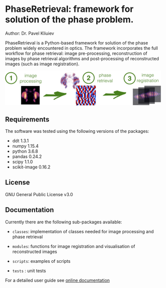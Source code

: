 # PhaseRetrieval: framework for solution of the phase problem.

Author: Dr. Pavel Kliuiev

PhaseRetrieval is a Python-based framework for solution of the phase problem widely encountered in optics. The framework incorporates the full workflow for phase retrieval: image pre-processing, reconstruction of images by phase retrieval algorithms and post-processing of reconstructed images (such as image registration).

<img src="docs/framework_scheme.png" alt="Drawing" style="width: 600px;"/>

## Requirements

The software was tested using the following versions of the packages:

* ddt 1.3.1  
* numpy 1.15.4
* python 3.6.8
* pandas 0.24.2
* scipy 1.1.0
* scikit-image 0.16.2

## License

GNU General Public License v3.0

## Documentation

Currently there are the following sub-packages available:

   * ```classes```: implementation of classes needed for image processing and phase retrieval
   
   * ```modules```: functions for image registration and visualisation of reconstructed images
   
   * ```scripts```: examples of scripts
   
   * ```tests```  : unit tests
   
For a detailed user guide see [online documentation](https://github.com/pkliui/PhaseRetrieval/blob/master/docs/PhaseRetrieval.md)


```python

```
